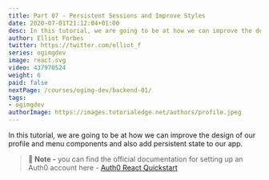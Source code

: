 ```yaml
---
title: Part 07 - Persistent Sessions and Improve Styles
date: 2020-07-01T21:12:04+01:00
desc: In this tutorial, we are going to be at how we can improve the design of our profile and menu components and also add persistent state to our app.
author: Elliot Forbes
twitter: https://twitter.com/elliot_f
series: ogimgdev
image: react.svg
video: 437970524
weight: 6
paid: false
nextPage: /courses/ogimg-dev/backend-01/
tags:
- ogimgdev
authorImage: https://images.tutorialedge.net/authors/profile.jpeg
---
```


In this tutorial, we are going to be at how we can improve the design of our profile and menu components and also add persistent state to our app.

> **🧙 Note -** you can find the official documentation for setting up an Auth0 account here - [Auth0 React Quickstart](https://auth0.com/docs/quickstart/spa/react/01-login)